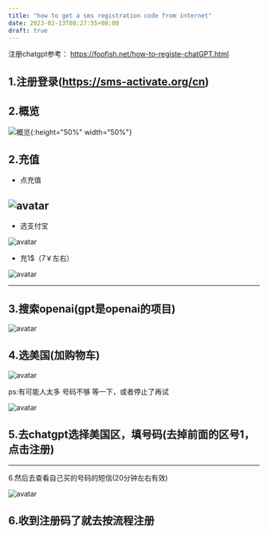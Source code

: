 ```yaml
---
title: "how to get a sms registration code from internet"
date: 2023-02-13T08:27:55+08:00
draft: true
---
```

注册chatgpt参考： https://foofish.net/how-to-registe-chatGPT.html

1.注册登录(https://sms-activate.org/cn)
---

2.概览
---
![概览](https://i.328888.xyz/2023/02/13/cRJUF.png){:height="50%" width="50%"}

2.充值
---
- 点充值

![avatar](https://i.328888.xyz/2023/02/13/cRPVE.jpeg)
---
- 选支付宝

![avatar](https://i.328888.xyz/2023/02/13/cR1QX.jpeg)
- 充1$（7￥左右）

![avatar](https://i.328888.xyz/2023/02/13/cRqgJ.png)

---

3.搜索openai(gpt是openai的项目)
---

![avatar](https://i.328888.xyz/2023/02/13/cRuLc.jpeg)

4.选美国(加购物车)
---

![avatar](https://i.328888.xyz/2023/02/13/ccfoN.png)

ps:有可能人太多 号码不够 等一下，或者停止了再试

![avatar](https://i.328888.xyz/2023/02/13/ccAjd.jpeg)



5.去chatgpt选择美国区，填号码(去掉前面的区号1，点击注册)
---
---
6.然后去查看自己买的号码的短信(20分钟左右有效)

![avatar](https://i.328888.xyz/2023/02/13/cctlz.jpeg)

6.收到注册码了就去按流程注册 
---